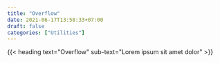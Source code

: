 ```yaml
---
title: "Overflow"
date: 2021-06-17T13:58:33+07:00
draft: false
categories: ["Utilities"]
---
```


{{< heading text="Overflow" sub-text="Lorem ipsum sit amet dolor" >}}